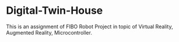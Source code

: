 # Digital-Twin-House
This is an assignment of FIBO Robot Project in topic of Virtual Reality, Augmented Reality, Microcontroller.
